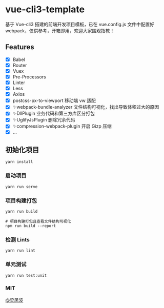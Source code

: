 # vue-cli3-template
基于 Vue-cli3 搭建的前端开发项目模板，已在 vue.config.js 文件中配置好 webpack，仅供参考，开箱即用，欢迎大家围观指教！

## Features
- [x] Babel
- [x] Router
- [x] Vuex
- [x] Pre-Processors
- [x] Linter
- [x] Less
- [x] Axios
- [x] postcss-px-to-viewport 移动端 vw 适配
- [x] ✨webpack-bundle-analyzer 文件结构可视化，找出导致体积过大的原因
- [x] ✨DllPlugin  业务代码和第三方库区分打包
- [x] ✨UglifyJsPlugin 删除冗余代码
- [x] ✨compression-webpack-plugin 开启 Gizp 压缩
- [x] ...

## 初始化项目
```
yarn install
```

### 启动项目
```
yarn run serve
```

### 项目构建打包
```
yarn run build

# 项目构建打包且查看文件结构可视化
npm run build --report
```

### 检测 Lints
```
yarn run lint
```

### 单元测试
```
yarn run test:unit
```

### MIT
[@梁凤波](https://github.com/liangfengbo/vue-cli3-template)
